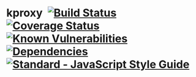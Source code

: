 # kproxy&nbsp;&nbsp;[![Build Status](https://travis-ci.org/OmniJeff/kproxy.svg?branch=master)](https://travis-ci.org/OmniJeff/kproxy.svg)&nbsp;[![Coverage Status](https://coveralls.io/repos/github/OmniJeff/kproxy/badge.svg?branch=master)](https://coveralls.io/github/OmniJeff/kproxy?branch=master)&nbsp;[![Known Vulnerabilities](https://snyk.io/test/github/omnijeff/kproxy/badge.svg)](https://snyk.io/test/github/omnijeff/kproxy)&nbsp;[![Dependencies](https://david-dm.org/OmniJeff/kproxy.svg)](https://david-dm.org/omnijeff/kproxy)&nbsp;[![Standard - JavaScript Style Guide](https://img.shields.io/badge/code%20style-standard-brightgreen.svg)](http://standardjs.com/)&nbsp;
